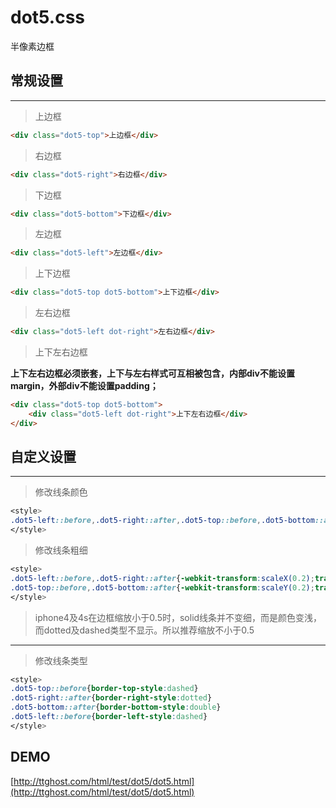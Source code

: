 # dot5.css
半像素边框

## 常规设置
---
> 上边框

```html
<div class="dot5-top">上边框</div>
```

> 右边框

```html
<div class="dot5-right">右边框</div>
```

> 下边框

```html
<div class="dot5-bottom">下边框</div>
```

> 左边框

```html
<div class="dot5-left">左边框</div>
```

> 上下边框

```html
<div class="dot5-top dot5-bottom">上下边框</div>
```

> 左右边框

```html
<div class="dot5-left dot-right">左右边框</div>
```

> 上下左右边框

**上下左右边框必须嵌套，上下与左右样式可互相被包含，内部div不能设置margin，外部div不能设置padding；**
```html
<div class="dot5-top dot5-bottom">
    <div class="dot5-left dot-right">上下左右边框</div>
</div>
```

## 自定义设置
---
> 修改线条颜色

```css
<style>
.dot5-left::before,.dot5-right::after,.dot5-top::before,.dot5-bottom::after{border-color:#c00;}
</style>
```

> 修改线条粗细

```css
<style>
.dot5-left::before,.dot5-right::after{-webkit-transform:scaleX(0.2);transform:scaleX(0.2)}
.dot5-top::before,.dot5-bottom::after{-webkit-transform:scaleY(0.2);transform:scaleY(0.2)}
</style>
```

> iphone4及4s在边框缩放小于0.5时，solid线条并不变细，而是颜色变浅，而dotted及dashed类型不显示。所以推荐缩放不小于0.5

---

> 修改线条类型

```css
<style>
.dot5-top::before{border-top-style:dashed}
.dot5-right::after{border-right-style:dotted}
.dot5-bottom::after{border-bottom-style:double}
.dot5-left::before{border-left-style:dashed}
</style>
```

## DEMO

[http://ttghost.com/html/test/dot5/dot5.html](http://ttghost.com/html/test/dot5/dot5.html)


